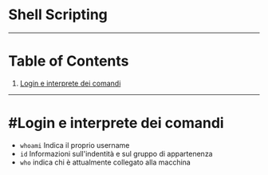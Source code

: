 # Shell Scripting

---------------
# Table of Contents

1. [Login e interprete dei comandi](#login-e-interprete-dei-comandi)


---------------

#Login e interprete dei comandi
====================

  * `whoami` Indica il proprio username
  * `id` Informazioni sull'indentità e sul gruppo di appartenenza
  * `who` indica chi è attualmente collegato alla macchina
